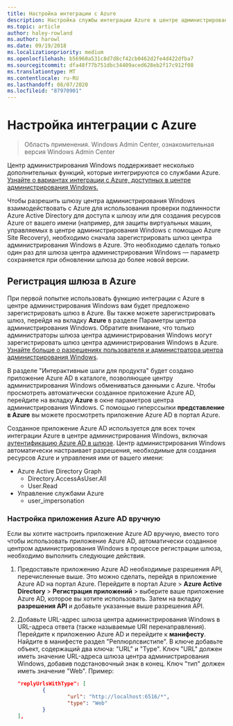 ```yaml
---
title: Настройка интеграции с Azure
description: Настройка службы интеграции Azure в центре администрирования Windows (проект Хонолулу). Подключение шлюза центра администрирования Windows к Azure.
ms.topic: article
author: haley-rowland
ms.author: harowl
ms.date: 09/19/2018
ms.localizationpriority: medium
ms.openlocfilehash: b56960a531c8d7d8cf42cb0462d2fe4d422dfba7
ms.sourcegitcommit: dfa48f77b751dbc34409aced628eb2f17c912f08
ms.translationtype: MT
ms.contentlocale: ru-RU
ms.lasthandoff: 08/07/2020
ms.locfileid: "87970901"
---
```

# <a name="configuring-azure-integration"></a>Настройка интеграции с Azure

>Область применения. Windows Admin Center, ознакомительная версия Windows Admin Center

Центр администрирования Windows поддерживает несколько дополнительных функций, которые интегрируются со службами Azure. [Узнайте о вариантах интеграции с Azure, доступных в центре администрирования Windows.](../plan/azure-integration-options.md)

Чтобы разрешить шлюзу центра администрирования Windows взаимодействовать с Azure для использования проверки подлинности Azure Active Directory для доступа к шлюзу или для создания ресурсов Azure от вашего имени (например, для защиты виртуальных машин, управляемых в центре администрирования Windows с помощью Azure Site Recovery), необходимо сначала зарегистрировать шлюз центра администрирования Windows в Azure. Это необходимо сделать только один раз для шлюза центра администрирования Windows — параметр сохраняется при обновлении шлюза до более новой версии.

## <a name="register-your-gateway-with-azure"></a>Регистрация шлюза в Azure

При первой попытке использовать функцию интеграции с Azure в центре администрирования Windows вам будет предложено зарегистрировать шлюз в Azure. Вы также можете зарегистрировать шлюз, перейдя на вкладку **Azure** в разделе Параметры центра администрирования Windows. Обратите внимание, что только администраторы шлюза центра администрирования Windows могут зарегистрировать шлюз центра администрирования Windows в Azure. [Узнайте больше о разрешениях пользователя и администратора центра администрирования Windows](../configure/user-access-control.md#gateway-access-role-definitions).

В разделе "Интерактивные шаги для продукта" будет создано приложение Azure AD в каталоге, позволяющее центру администрирования Windows обмениваться данными с Azure. Чтобы просмотреть автоматически созданное приложение Azure AD, перейдите на вкладку **Azure** в окне параметров центра администрирования Windows. С помощью гиперссылки **представление в Azure** вы можете просмотреть приложение Azure AD в портал Azure.

Созданное приложение Azure AD используется для всех точек интеграции Azure в центре администрирования Windows, включая [аутентификацию Azure AD в шлюзе](../configure/user-access-control.md#azure-active-directory). Центр администрирования Windows автоматически настраивает разрешения, необходимые для создания ресурсов Azure и управления ими от вашего имени:

- Azure Active Directory Graph
    - Directory.AccessAsUser.All
    - User.Read
- Управление службами Azure
    - user_impersonation

### <a name="manual-azure-ad-app-configuration"></a>Настройка приложения Azure AD вручную

Если вы хотите настроить приложение Azure AD вручную, вместо того чтобы использовать приложение Azure AD, автоматически созданное центром администрирования Windows в процессе регистрации шлюза, необходимо выполнить следующие действия.

1. Предоставьте приложению Azure AD необходимые разрешения API, перечисленные выше. Это можно сделать, перейдя в приложение Azure AD на портал Azure. Перейдите в портал Azure > **Azure Active Directory**  >  **Регистрация приложений** > выберите ваше приложение Azure AD, которое вы хотите использовать. Затем на вкладку **разрешения API** и добавьте указанные выше разрешения API.
2. Добавьте URL-адрес шлюза центра администрирования Windows в URL-адреса ответа (также называемые URI перенаправления). Перейдите к приложению Azure AD и перейдите к **манифесту**. Найдите в манифесте раздел "Реплюрлсвистипе". В ключе добавьте объект, содержащий два ключа: "URL" и "Type". Ключ "URL" должен иметь значение URL-адреса шлюза центра администрирования Windows, добавив подстановочный знак в конец. Ключ "тип" должен иметь значение "Web". Пример:

    ```json
    "replyUrlsWithType": [
            {
                    "url": "http://localhost:6516/*",
                    "type": "Web"
            }
    ],
    ```
